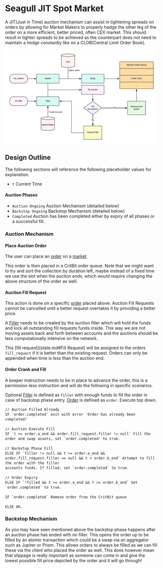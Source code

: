 # Seagull JIT Spot Market
A JIT(Just in Time) auction mechanism can assist in tightening spreads on orders by allowing for Market Makers
to properly hedge the other leg of the order on a more efficient, better priced, often CEX market. This should result 
in tighter spreads to be achieved as the counterpart does not need to maintain a hedge constantly like on a 
CLOB(Central Limit Order Book).

![JIT Market Diagram](assets/diagram.png)

## Design Outline
The following sections will reference the following placeholder values for explanation.
 - `t` Current Time

#### Auction Phases
 - `Auction Ongoing` Auction Mechanism (detailed below)
 - `Backstop Ongoing` Backstop Mechanism (detailed below)
 - `Completed` Auction has been completed either by expiry of all phases or a successful fill.

### Auction Mechanism
#### Place Auction Order
The user can place an [order](state.md#Order) on a [market](state.md#Market).

This order is then placed in a CritBit order queue. Note that we might want to try and sort the collection by duration left, maybe 
instead of a fixed time we use the slot when the auction ends, which would require changing the above structure of the order as well.

#### Auction Fill Request
This action is done on a specific [order](state.md#Order) placed above. Auction Fill Requests cannot be cancelled until a better request
overtakes it by providing a better price. 

A [Filler](state.md#Filler) needs to be created by the auction filler which will hold the funds and lock all outstanding fill requests funds inside.
This way we are not moving assets back and forth between accounts and the auctions should be less computationally intensive on the network.

This [fill request](state.md#Fill Request) will be assigned to the orders `fill_request` if it is better than the existing request. Orders can only be appended when
time is less than the auction end.

#### Order Crank and Fill
A keeper instruction needs to be in place to advance the order, this is a permission-less instruction and will do the following in 
specific scenarios.

Optional [Filler](state.md#Filler) is defined as `filler` with enough funds to fill the order in case of backstop phase entry.
[Order](state.md#Order) is defined as `order`. 
Execute top down.

```
// Auction Filled Already
IF `order.completed` exit with error `Order has already been completed!`

// Auction Execute Fill
IF `t >= order.a_end && order.fill_request.filler != null` Fill the order and swap assets, set `order.completed` to true.

// Backstop Phase Fill
ELSE IF `filler != null && t >= order.a_end && order.fill_request.filler == null && t < order.b_end` Attempt to fill the order with the filler 
accounts funds. If filled, set `order.completed` to true.

// Order Expiry
ELSE IF `!filled && t >= order.a_end && t >= order.b_end` Set `order.completed` to true.

IF `order.completed` Remove order from the CritBit queue

ELSE OK.
```

### Backstop Mechanism
As you may have seen mentioned above the backstop phase happens after an auction phase has ended with no filler. This
opens the order up to be filled by an atomic transaction which could be a swap via an aggregator such as Jupiter or 
Prism. This allows orders to always be filled as we can fill these via the client who placed the order as well. This 
does however mean that slippage is really important as someone can come in and give the lowest possible fill price 
depicted by the order and it will go through!